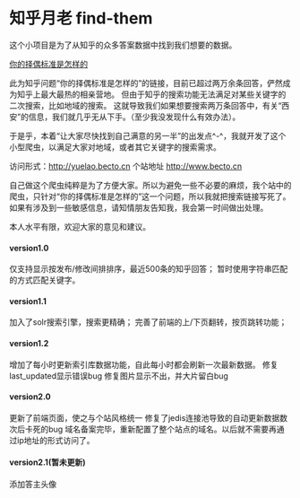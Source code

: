 # 知乎月老 find-them

这个小项目是为了从知乎的众多答案数据中找到我们想要的数据。

[你的择偶标准是怎样的](https://www.zhihu.com/question/275359100)

此为知乎问题“你的择偶标准是怎样的”的链接，目前已超过两万余条回答，俨然成为知乎上最大最热的相亲营地。
但由于知乎的搜索功能无法满足对某些关键字的二次搜索，比如地域的搜索。
这就导致我们如果想要搜索两万条回答中，有关“西安”的信息，我们就几乎无从下手。（至少我没发现什么有效办法）。

于是乎，本着“让大家尽快找到自己满意的另一半”的出发点^-^，我就开发了这个小型爬虫，以满足大家对地域，或者其它关键字的搜索需求。



访问形式：http://yuelao.becto.cn
个站地址 http://www.becto.cn 


自己做这个爬虫纯粹是为了方便大家。所以为避免一些不必要的麻烦，我个站中的爬虫，只针对“你的择偶标准是怎样的”这一个问题，所以我就把搜索链接写死了。
如果有涉及到一些敏感信息，请知情朋友告知我，我会第一时间做出处理。


本人水平有限，欢迎大家的意见和建议。



#### version1.0

仅支持显示按发布/修改间排排序，最近500条的知乎回答；
暂时使用字符串匹配的方式匹配关键字。


#### version1.1

加入了solr搜索引擎，搜索更精确；
完善了前端的上/下页翻转，按页跳转功能；

#### version1.2
增加了每小时更新索引库数据功能，自此每小时都会刷新一次最新数据。
修复last_updated显示错误bug
修复图片显示不出，并大片留白bug

#### version2.0
更新了前端页面，使之与个站风格统一
修复了jedis连接池导致的自动更新数据数次后卡死的bug
域名备案完毕，重新配置了整个站点的域名。以后就不需要再通过ip地址的形式访问了。

#### version2.1(暂未更新)
添加答主头像

